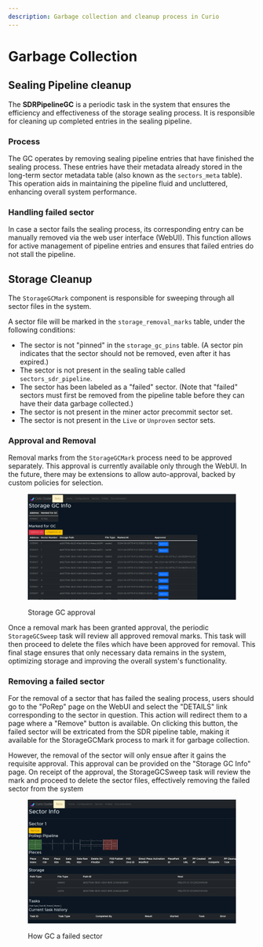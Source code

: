 ```yaml
---
description: Garbage collection and cleanup process in Curio
---
```


# Garbage Collection

## Sealing Pipeline cleanup

The **SDRPipelineGC** is a periodic task in the system that ensures the efficiency and effectiveness of the storage sealing process. It is responsible for cleaning up completed entries in the sealing pipeline.

### Process

The GC operates by removing sealing pipeline entries that have finished the sealing process. These entries have their metadata already stored in the long-term sector metadata table (also known as the `sectors_meta` table). This operation aids in maintaining the pipeline fluid and uncluttered, enhancing overall system performance.

### Handling failed sector

In case a sector fails the sealing process, its corresponding entry can be manually removed via the web user interface (WebUI). This function allows for active management of pipeline entries and ensures that failed entries do not stall the pipeline.

## Storage Cleanup

The `StorageGCMark` component is responsible for sweeping through all sector files in the system.

A sector file will be marked in the `storage_removal_marks` table, under the following conditions:

* The sector is not "pinned" in the `storage_gc_pins` table. (A sector pin indicates that the sector should not be removed, even after it has expired.)
* The sector is not present in the sealing table called `sectors_sdr_pipeline`.
* The sector has been labeled as a "failed" sector. (Note that "failed" sectors must first be removed from the pipeline table before they can have their data garbage collected.)
* The sector is not present in the miner actor precommit sector set.
* The sector is not present in the `Live` or `Unproven` sector sets.

### Approval and Removal

Removal marks from the `StorageGCMark` process need to be approved separately. This approval is currently available only through the WebUI. In the future, there may be extensions to allow auto-approval, backed by custom policies for selection.

<figure><img src=".gitbook/assets/storage-gc.png" alt=""><figcaption><p>Storage GC approval</p></figcaption></figure>

Once a removal mark has been granted approval, the periodic `StorageGCSweep` task will review all approved removal marks. This task will then proceed to delete the files which have been approved for removal. This final stage ensures that only necessary data remains in the system, optimizing storage and improving the overall system's functionality.

### Removing a failed sector

For the removal of a sector that has failed the sealing process, users should go to the "PoRep" page on the WebUI and select the "DETAILS" link corresponding to the sector in question. This action will redirect them to a page where a "Remove" button is available. On clicking this button, the failed sector will be extricated from the SDR pipeline table, making it available for the StorageGCMark process to mark it for garbage collection.

However, the removal of the sector will only ensue after it gains the requisite approval. This approval can be provided on the "Storage GC Info" page. On receipt of the approval, the StorageGCSweep task will review the mark and proceed to delete the sector files, effectively removing the failed sector from the system

<figure><img src=".gitbook/assets/remove-sector.png" alt=""><figcaption><p>How GC a failed sector</p></figcaption></figure>


